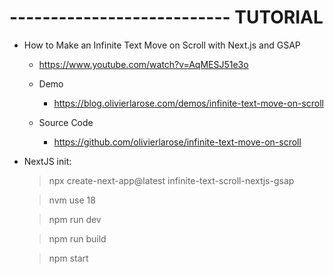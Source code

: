 # --------------------------- TUTORIAL
+ How to Make an Infinite Text Move on Scroll with Next.js and GSAP
  - https://www.youtube.com/watch?v=AqMESJ51e3o

  + Demo
    - https://blog.olivierlarose.com/demos/infinite-text-move-on-scroll

  + Source Code
    - https://github.com/olivierlarose/infinite-text-move-on-scroll




+ NextJS init:
  > npx create-next-app@latest infinite-text-scroll-nextjs-gsap

  <!-- Use Node 18 -->
  > nvm use 18

  <!-- Run in Dev server -->
  > npm run dev

  <!-- Builds ourthe app for Production -->
  > npm run build

  <!-- Run in Production mode -->
  > npm start